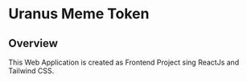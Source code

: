 # Uranus Meme Token

## Overview
This Web Application is created as Frontend Project sing ReactJs and Tailwind CSS.
